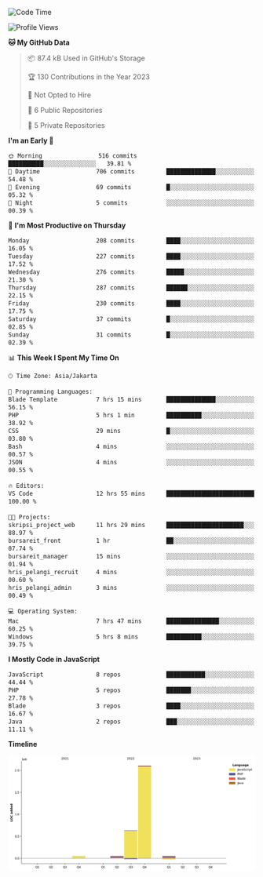 <!--START_SECTION:waka-->
![Code Time](http://img.shields.io/badge/Code%20Time-42%20hrs%2041%20mins-blue)

![Profile Views](http://img.shields.io/badge/Profile%20Views-0-blue)

**🐱 My GitHub Data** 

> 📦 87.4 kB Used in GitHub's Storage 
 > 
> 🏆 130 Contributions in the Year 2023
 > 
> 🚫 Not Opted to Hire
 > 
> 📜 6 Public Repositories 
 > 
> 🔑 5 Private Repositories 
 > 
**I'm an Early 🐤** 

```text
🌞 Morning                516 commits         ██████████░░░░░░░░░░░░░░░   39.81 % 
🌆 Daytime                706 commits         ██████████████░░░░░░░░░░░   54.48 % 
🌃 Evening                69 commits          █░░░░░░░░░░░░░░░░░░░░░░░░   05.32 % 
🌙 Night                  5 commits           ░░░░░░░░░░░░░░░░░░░░░░░░░   00.39 % 
```
📅 **I'm Most Productive on Thursday** 

```text
Monday                   208 commits         ████░░░░░░░░░░░░░░░░░░░░░   16.05 % 
Tuesday                  227 commits         ████░░░░░░░░░░░░░░░░░░░░░   17.52 % 
Wednesday                276 commits         █████░░░░░░░░░░░░░░░░░░░░   21.30 % 
Thursday                 287 commits         ██████░░░░░░░░░░░░░░░░░░░   22.15 % 
Friday                   230 commits         ████░░░░░░░░░░░░░░░░░░░░░   17.75 % 
Saturday                 37 commits          █░░░░░░░░░░░░░░░░░░░░░░░░   02.85 % 
Sunday                   31 commits          █░░░░░░░░░░░░░░░░░░░░░░░░   02.39 % 
```


📊 **This Week I Spent My Time On** 

```text
🕑︎ Time Zone: Asia/Jakarta

💬 Programming Languages: 
Blade Template           7 hrs 15 mins       ██████████████░░░░░░░░░░░   56.15 % 
PHP                      5 hrs 1 min         ██████████░░░░░░░░░░░░░░░   38.92 % 
CSS                      29 mins             █░░░░░░░░░░░░░░░░░░░░░░░░   03.80 % 
Bash                     4 mins              ░░░░░░░░░░░░░░░░░░░░░░░░░   00.57 % 
JSON                     4 mins              ░░░░░░░░░░░░░░░░░░░░░░░░░   00.55 % 

🔥 Editors: 
VS Code                  12 hrs 55 mins      █████████████████████████   100.00 % 

🐱‍💻 Projects: 
skripsi_project_web      11 hrs 29 mins      ██████████████████████░░░   88.97 % 
bursareit_front          1 hr                ██░░░░░░░░░░░░░░░░░░░░░░░   07.74 % 
bursareit_manager        15 mins             ░░░░░░░░░░░░░░░░░░░░░░░░░   01.94 % 
hris_pelangi_recruit     4 mins              ░░░░░░░░░░░░░░░░░░░░░░░░░   00.60 % 
hris_pelangi_admin       3 mins              ░░░░░░░░░░░░░░░░░░░░░░░░░   00.49 % 

💻 Operating System: 
Mac                      7 hrs 47 mins       ███████████████░░░░░░░░░░   60.25 % 
Windows                  5 hrs 8 mins        ██████████░░░░░░░░░░░░░░░   39.75 % 
```

**I Mostly Code in JavaScript** 

```text
JavaScript               8 repos             ███████████░░░░░░░░░░░░░░   44.44 % 
PHP                      5 repos             ███████░░░░░░░░░░░░░░░░░░   27.78 % 
Blade                    3 repos             ████░░░░░░░░░░░░░░░░░░░░░   16.67 % 
Java                     2 repos             ███░░░░░░░░░░░░░░░░░░░░░░   11.11 % 
```



**Timeline**

![Lines of Code chart](https://raw.githubusercontent.com/brstreet2/brstreet2/main/assets/bar_graph.png)


<!--END_SECTION:waka-->

